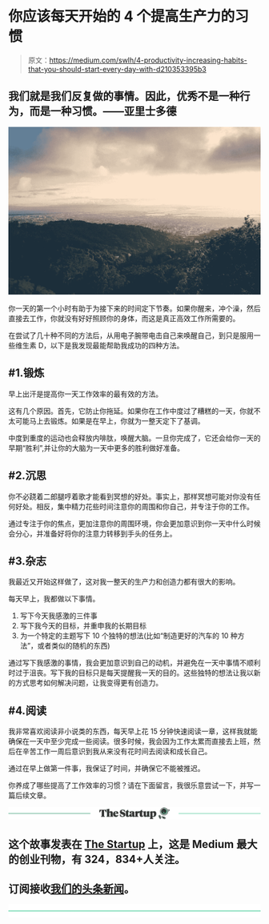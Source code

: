 # 你应该每天开始的 4 个提高生产力的习惯

> 原文：<https://medium.com/swlh/4-productivity-increasing-habits-that-you-should-start-every-day-with-d210353395b3>

## 我们就是我们反复做的事情。因此，优秀不是一种行为，而是一种习惯。——亚里士多德

![](img/387235f0666379293866431a9cbf803d.png)

你一天的第一个小时有助于为接下来的时间定下节奏。如果你醒来，冲个澡，然后直接去工作，你就没有好好照顾你的身体，而这是真正高效工作所需要的。

在尝试了几十种不同的方法后，从用电子腕带电击自己来唤醒自己，到只是服用一些维生素 D，以下是我发现最能帮助我成功的四种方法。

## #1.锻炼

早上出汗是提高你一天工作效率的最有效的方法。

这有几个原因。首先，它防止你拖延。如果你在工作中度过了糟糕的一天，你就不太可能马上去锻炼。如果是在早上，你就为一整天定下了基调。

中度到重度的运动也会释放内啡肽，唤醒大脑。一旦你完成了，它还会给你一天的早期“胜利”,并让你的大脑为一天中更多的胜利做好准备。

## #2.沉思

你不必跷着二郎腿哼着歌才能看到冥想的好处。事实上，那样冥想可能对你没有任何好处。相反，集中精力花些时间注意你的周围和你自己，并专注于你的工作。

通过专注于你的焦点，更加注意你的周围环境，你会更加意识到你一天中什么时候会分心，并准备好将你的注意力转移到手头的任务上。

## #3.杂志

我最近又开始这样做了，这对我一整天的生产力和创造力都有很大的影响。

每天早上，我都做以下事情。

1.  写下今天我感激的三件事
2.  写下我今天的目标，并重申我的长期目标
3.  为一个特定的主题写下 10 个独特的想法(比如“制造更好的汽车的 10 种方法”，或者类似的随机的东西)

通过写下我感激的事情，我会更加意识到自己的动机，并避免在一天中事情不顺利时过于沮丧。写下我的目标只是每天提醒我一天的目的。这些独特的想法让我以新的方式思考如何解决问题，让我变得更有创造力。

## #4.阅读

我非常喜欢阅读非小说类的东西，每天早上花 15 分钟快速阅读一章，这样我就能确保在一天中至少完成一些阅读。很多时候，我会因为工作太累而直接去上班，然后在辛苦工作一周后意识到我从来没有花时间去阅读和成长自己。

通过在早上做第一件事，我保证了时间，并确保它不能被推迟。

你养成了哪些提高了工作效率的习惯？请在下面留言，我很乐意尝试一下，并写一篇后续文章。

[![](img/308a8d84fb9b2fab43d66c117fcc4bb4.png)](https://medium.com/swlh)

## 这个故事发表在 [The Startup](https://medium.com/swlh) 上，这是 Medium 最大的创业刊物，有 324，834+人关注。

## 订阅接收[我们的头条新闻](http://growthsupply.com/the-startup-newsletter/)。

[![](img/b0164736ea17a63403e660de5dedf91a.png)](https://medium.com/swlh)